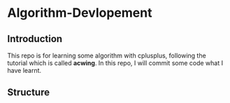  # Algorithm-Devlopement 



## Introduction

This repo is for learning some algorithm with cplusplus, following the tutorial which is called **acwing**. In this repo, I will commit some code what I have learnt.



## Structure




